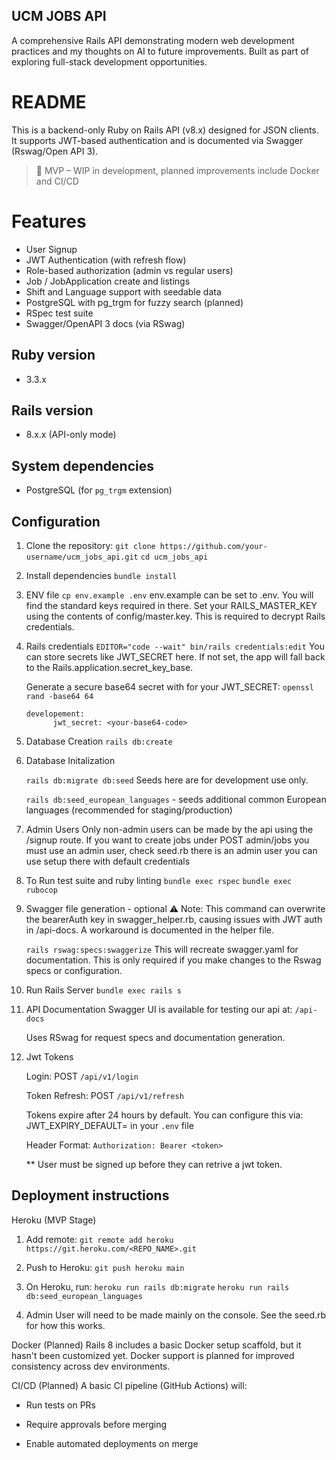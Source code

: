 ## UCM JOBS API
A comprehensive Rails API demonstrating modern web development practices and my thoughts on AI to future improvements.
Built as part of exploring full-stack development opportunities.

# README

This is a backend-only Ruby on Rails API (v8.x) designed for JSON clients. It supports JWT-based authentication and is documented via Swagger (Rswag/Open API 3).

> 🚧 MVP – WIP in development, planned improvements include Docker and CI/CD

# Features

- User Signup
- JWT Authentication (with refresh flow)
- Role-based authorization (admin vs regular users)
- Job / JobApplication create and listings
- Shift and Language support with seedable data
- PostgreSQL with pg_trgm for fuzzy search (planned)
- RSpec test suite
- Swagger/OpenAPI 3 docs (via RSwag)

## Ruby version

- 3.3.x

## Rails version

- 8.x.x (API-only mode)

## System dependencies

- PostgreSQL (for `pg_trgm` extension)

## Configuration

1. Clone the repository:
   `git clone https://github.com/your-username/ucm_jobs_api.git`
   `cd ucm_jobs_api`

2. Install dependencies
   `bundle install`

3. ENV file
   `cp env.example .env`
   env.example can be set to .env. You will find the standard keys required in there.
   Set your RAILS_MASTER_KEY using the contents of config/master.key. This is required to decrypt Rails credentials.

4. Rails credentials
   `EDITOR="code --wait" bin/rails credentials:edit`
   You can store secrets like JWT_SECRET here. If not set, the app will fall back to the Rails.application.secret_key_base.

   Generate a secure base64 secret with for your JWT_SECRET:
   `openssl rand -base64 64`

   ```
   developement:
         jwt_secret: <your-base64-code>
   ```

5. Database Creation
   `rails db:create`

6. Database Initalization

   `rails db:migrate db:seed`
   Seeds here are for development use only.

   `rails db:seed_european_languages` - seeds additional common European languages (recommended for staging/production)

7. Admin Users
   Only non-admin users can be made by the api using the /signup route.
   If you want to create jobs under POST admin/jobs you must use an admin user, check seed.rb
   there is an admin user you can use setup there with default credentials

8. To Run test suite and ruby linting
   `bundle exec rspec`
   `bundle exec rubocop`

9. Swagger file generation - optional
   ⚠️ Note: This command can overwrite the bearerAuth key in swagger_helper.rb, causing issues with JWT auth in /api-docs. A workaround is documented in the helper file.

   `rails rswag:specs:swaggerize`
   This will recreate swagger.yaml for documentation. This is only required if you make changes to the Rswag specs or configuration.

10. Run Rails Server
    `bundle exec rails s`

11. API Documentation
    Swagger UI is available for testing our api at:
    `/api-docs`

    Uses RSwag for request specs and documentation generation.

12. Jwt Tokens

    Login: POST `/api/v1/login`

    Token Refresh: POST `/api/v1/refresh`

    Tokens expire after 24 hours by default. You can configure this via: JWT_EXPIRY_DEFAULT= in your `.env` file

    Header Format:
    `Authorization: Bearer <token>`

    \*\* User must be signed up before they can retrive a jwt token.

## Deployment instructions

Heroku (MVP Stage)

1. Add remote:
   `git remote add heroku https://git.heroku.com/<REPO_NAME>.git`

2. Push to Heroku:
   `git push heroku main`

3. On Heroku, run:
   `heroku run rails db:migrate`
   `heroku run rails db:seed_european_languages`

4. Admin User will need to be made mainly on the console. See the seed.rb for how this works.

Docker (Planned)
Rails 8 includes a basic Docker setup scaffold, but it hasn't been customized yet. Docker support is planned for improved consistency across dev environments.

CI/CD (Planned)
A basic CI pipeline (GitHub Actions) will:

- Run tests on PRs

- Require approvals before merging

- Enable automated deployments on merge
